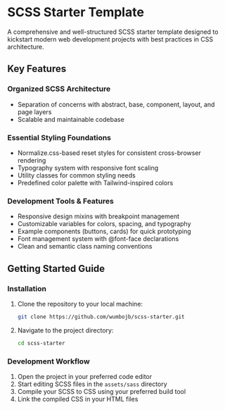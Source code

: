 # SCSS Starter Template
A comprehensive and well-structured SCSS starter template designed to kickstart modern web development projects with best practices in CSS architecture.

## Key Features

### Organized SCSS Architecture
- Separation of concerns with abstract, base, component, layout, and page layers
- Scalable and maintainable codebase

### Essential Styling Foundations
- Normalize.css-based reset styles for consistent cross-browser rendering
- Typography system with responsive font scaling
- Utility classes for common styling needs
- Predefined color palette with Tailwind-inspired colors

### Development Tools & Features
- Responsive design mixins with breakpoint management
- Customizable variables for colors, spacing, and typography
- Example components (buttons, cards) for quick prototyping
- Font management system with @font-face declarations
- Clean and semantic class naming conventions

## Getting Started Guide

### Installation
1. Clone the repository to your local machine:
   ```bash
   git clone https://github.com/wumbojb/scss-starter.git
   ```
2. Navigate to the project directory:
   ```bash
   cd scss-starter
   ```

### Development Workflow
1. Open the project in your preferred code editor
2. Start editing SCSS files in the `assets/sass` directory
3. Compile your SCSS to CSS using your preferred build tool
4. Link the compiled CSS in your HTML files